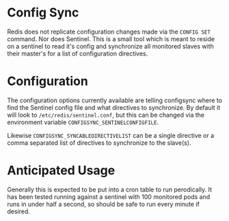# Config Sync

Redis does not replicate configuration changes made via the `CONFIG SET`
command. Nor does Sentinel. This is a small tool which is meant to
reside on a sentinel to read it's config and synchronize all monitored
slaves with their master's for a list of configuration directives.

# Configuration

The configuration options currently available are telling configsync
where to find the Sentinel config file and what directives to
synchronize. By default it will look to `/etc/redis/sentinel.conf`, but
this can be changed via the environment variable
`CONFIGSYNC_SENTINELCONFIGFILE`.

Likewise `CONFIGSYNC_SYNCABLEDIRECTIVELIST` can be a single directive or
a comma separated list of directives to synchronize to the slave(s).

# Anticipated Usage

Generally this is expected to be put into a cron table to run
perodically. It has been tested running against a sentinel with 100
monitored pods and runs in under half a second, so should be safe to run
every minute if desired.
